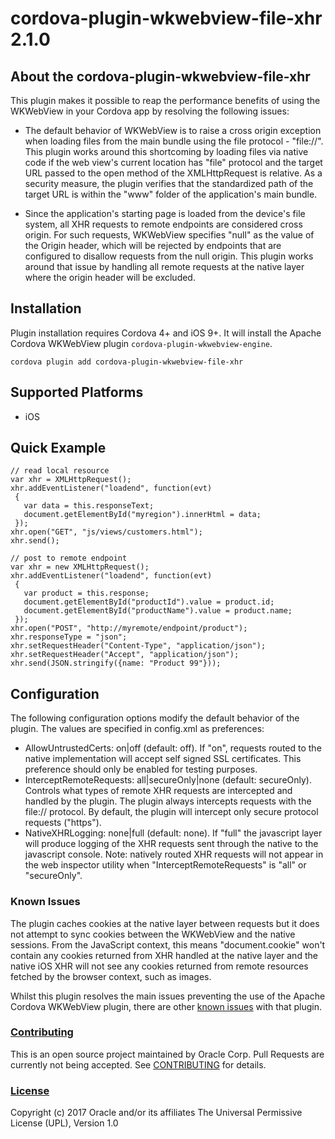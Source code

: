 # cordova-plugin-wkwebview-file-xhr 2.1.0

## About the cordova-plugin-wkwebview-file-xhr

This plugin makes it possible to reap the performance benefits of using the WKWebView in your Cordova app by resolving the following issues:

* The default behavior of WKWebView is to raise a cross origin exception when loading files from the main bundle using the file protocol - "file://".  This plugin works around this shortcoming by loading files via native code if the web view's current location has "file" protocol and the target URL passed to the open method of the XMLHttpRequest is relative. As a security measure, the plugin verifies that the standardized path of the target URL is within the "www" folder of the application's main bundle.

* Since the application's starting page is loaded from the device's file system, all XHR requests to remote endpoints are considered cross origin.  For such requests, WKWebView specifies "null" as the value of the Origin header, which will be rejected by endpoints that are configured to disallow requests from the null origin. This plugin works around that issue by handling all remote requests at the native layer where the origin header will be excluded.

## Installation

Plugin installation requires Cordova 4+ and iOS 9+. It will install the Apache Cordova WKWebView plugin `cordova-plugin-wkwebview-engine`.

```
cordova plugin add cordova-plugin-wkwebview-file-xhr
```

## Supported Platforms

* iOS

## Quick Example

```
// read local resource
var xhr = XMLHttpRequest();
xhr.addEventListener("loadend", function(evt)
 {
   var data = this.responseText;
   document.getElementById("myregion").innerHtml = data;
 });
xhr.open("GET", "js/views/customers.html");
xhr.send();

// post to remote endpoint
var xhr = new XMLHttpRequest();
xhr.addEventListener("loadend", function(evt)
 {
   var product = this.response;
   document.getElementById("productId").value = product.id;
   document.getElementById("productName").value = product.name;
 });
xhr.open("POST", "http://myremote/endpoint/product");
xhr.responseType = "json";
xhr.setRequestHeader("Content-Type", "application/json");
xhr.setRequestHeader("Accept", "application/json");
xhr.send(JSON.stringify({name: "Product 99"}));

```

## Configuration

The following configuration options modify the default behavior of the plugin.  The values are specified in
config.xml as preferences:

<ul>
 <li>AllowUntrustedCerts: on|off (default: off).  If "on", requests routed to the native implementation will accept self signed SSL certificates. This preference should only be enabled for testing purposes.</li>
 <li>InterceptRemoteRequests: all|secureOnly|none (default: secureOnly). Controls what types of remote XHR requests are intercepted and handled by the plugin. The plugin always intercepts requests with the file:// protocol. By default, the plugin will intercept only secure protocol requests ("https").</li>
 <li>NativeXHRLogging: none|full (default: none).  If "full" the javascript layer will produce logging of the XHR requests sent through the native to the javascript console.  Note:  natively routed XHR requests will not appear in the web inspector utility when "InterceptRemoteRequests" is "all" or "secureOnly".</li>
</ul>

### Known Issues
The plugin caches cookies at the native layer between requests but it does not attempt to sync cookies between the WKWebView and the native sessions. From the JavaScript context, this means "document.cookie" won't contain any cookies returned from XHR handled at the native layer and the native iOS XHR will not see any cookies returned from remote resources fetched by the browser context, such as images.

Whilst this plugin resolves the main issues preventing the use of the Apache Cordova WKWebView plugin, there are other [known issues](https://issues.apache.org/jira/browse/CB-12074?jql=project%20%3D%20CB%20AND%20status%20%3D%20Open%20AND%20labels%20%3D%20wkwebview-known-issues) with that plugin.

### [Contributing](CONTRIBUTING.md)
This is an open source project maintained by Oracle Corp. Pull Requests are currently not being accepted. See [CONTRIBUTING](CONTRIBUTING.md) for details.

### [License](LICENSE.md)
Copyright (c) 2017 Oracle and/or its affiliates
The Universal Permissive License (UPL), Version 1.0
